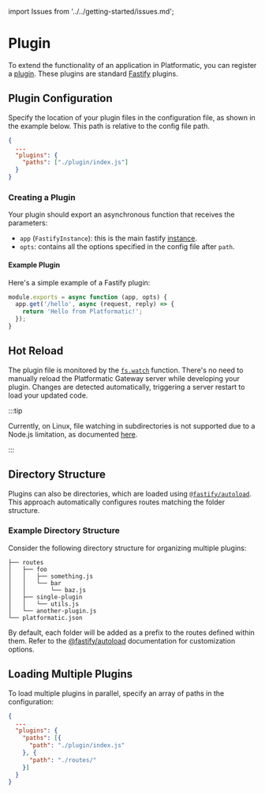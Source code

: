 import Issues from '../../getting-started/issues.md';

# Plugin

To extend the functionality of an application in Platformatic, you can register a [plugin](https://fastify.dev/docs/latest/Reference/Plugins/). These plugins are standard [Fastify](https://fastify.io) plugins.

## Plugin Configuration

Specify the location of your plugin files in the configuration file, as shown in the example below. This path is relative to the config file path.

```json
{
  ...
  "plugins": {
    "paths": ["./plugin/index.js"]
  }
}
```
### Creating a Plugin

Your plugin should export an asynchronous function that receives the parameters:

- `app` (`FastifyInstance`): this is the main fastify [instance](https://www.fastify.io/docs/latest/Reference/Server/#instance).
- `opts`: contains all the options specified in the config file after `path`.

#### Example Plugin

Here's a simple example of a Fastify plugin:

```js
module.exports = async function (app, opts) {
  app.get('/hello', async (request, reply) => {
    return 'Hello from Platformatic!';
  });
}
```

## Hot Reload

The plugin file is monitored by the [`fs.watch`](https://nodejs.org/api/fs.html#fspromiseswatchfilename-options) function. There's no need to manually reload the Platformatic Gateway server while developing your plugin. Changes are detected automatically, triggering a server restart to load your updated code.

:::tip

Currently, on Linux, file watching in subdirectories is not supported due to a Node.js limitation, as documented [here](https://nodejs.org/api/fs.html#caveats).

:::

## Directory Structure 

Plugins can also be directories, which are loaded using [`@fastify/autoload`](https://github.com/fastify/fastify-autoload). This approach automatically configures routes matching the folder structure.

### Example Directory Structure

Consider the following directory structure for organizing multiple plugins:

```
├── routes
│   ├── foo
│   │   ├── something.js
│   │   └── bar
│   │       └── baz.js
│   ├── single-plugin
│   │   └── utils.js
│   └── another-plugin.js
└── platformatic.json
```

By default, each folder will be added as a prefix to the routes defined within them. Refer to the [@fastify/autoload](https://github.com/fastify/fastify-autoload) documentation for customization options.

## Loading Multiple Plugins

To load multiple plugins in parallel, specify an array of paths in the configuration:

```json
{
  ...
  "plugins": {
    "paths": [{
      "path": "./plugin/index.js"
    }, {
      "path": "./routes/"
    }]
  }
}
```

<Issues />
